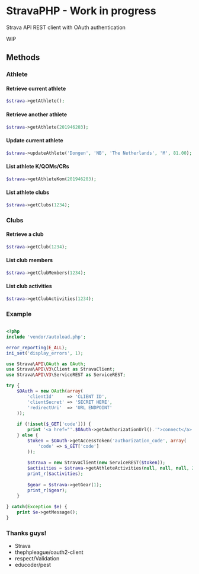 StravaPHP - Work in progress
=========

Strava API REST client with OAuth authentication

WIP
## Methods
### Athlete
#### Retrieve current athlete
```php
$strava->getAthlete();
```
#### Retrieve another athlete
```php
$strava->getAthlete(201946203);
```
#### Update current athlete
```php
$strava->updateAthlete('Dongen', 'NB', 'The Netherlands', 'M', 81.00);
```
#### List athlete K/QOMs/CRs
```php
$strava->getAthleteKom(201946203);
```
#### List athlete clubs
```php
$strava->getClubs(1234);
```

### Clubs
#### Retrieve a club
```php
$strava->getClub(1234);
```
#### List club members
```php
$strava->getClubMembers(1234);
```
#### List club activities
```php
$strava->getClubActivities(1234);
```





### Example

```php

<?php 
include 'vendor/autoload.php';

error_reporting(E_ALL);
ini_set('display_errors', 1);

use Strava\API\OAuth as OAuth;
use Strava\API\V3\Client as StravaClient;
use Strava\API\V3\ServiceREST as ServiceREST;

try {
    $OAuth = new OAuth(array(
        'clientId'     => 'CLIENT ID',
        'clientSecret' => 'SECRET HERE',
        'redirectUri'  => 'URL ENDPOINT'
    ));
    
    if (!isset($_GET['code'])) {
        print '<a href="'.$OAuth->getAuthorizationUrl().'">connect</a>';
    } else {
        $token = $OAuth->getAccessToken('authorization_code', array(
            'code' => $_GET['code']
        ));
        
        $strava = new StravaClient(new ServiceREST($token));
        $activities = $strava->getAthleteActivities(null, null, null, 2);
        print_r($activities);
        
        $gear = $strava->getGear(1);
        print_r($gear);
    }
    
} catch(Exception $e) {
    print $e->getMessage();
}
```



### Thanks guys!
- Strava
- thephpleague/oauth2-client
- respect/Validation
- educoder/pest
